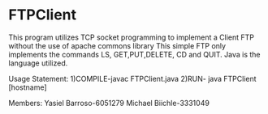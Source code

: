 # FTPClient
This program utilizes TCP socket programming to implement a Client FTP without the use of apache commons library
This simple FTP only implements the commands LS, GET,PUT,DELETE, CD and QUIT.  Java is the language utilized.

Usage Statement: 
1)COMPILE-javac FTPClient.java
2)RUN- java FTPClient [hostname]


Members:
Yasiel Barroso-6051279
Michael Biichle-3331049
